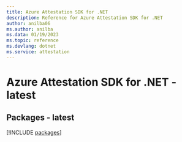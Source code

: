```yaml
---
title: Azure Attestation SDK for .NET
description: Reference for Azure Attestation SDK for .NET
author: anilba06
ms.author: anilba
ms.data: 01/19/2023
ms.topic: reference
ms.devlang: dotnet
ms.service: attestation
---
```

# Azure Attestation SDK for .NET - latest
## Packages - latest
[!INCLUDE [packages](attestation-index.md)]